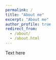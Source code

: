 ```yaml
---
permalink: /
title: "About me"
excerpt: "About me"
author_profile: true
redirect_from: 
  - /about/
  - /about.html
---
```


Text here